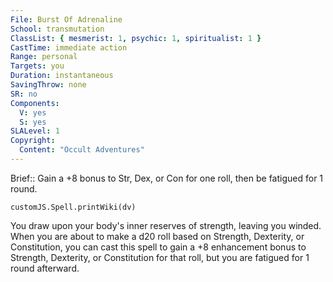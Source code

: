 ```yaml
---
File: Burst Of Adrenaline
School: transmutation
ClassList: { mesmerist: 1, psychic: 1, spiritualist: 1 }
CastTime: immediate action
Range: personal
Targets: you
Duration: instantaneous
SavingThrow: none
SR: no
Components:
  V: yes
  S: yes
SLALevel: 1
Copyright:
  Content: "Occult Adventures"
---
```

Brief:: Gain a +8 bonus to Str, Dex, or Con for one roll, then be fatigued for 1 round.

```dataviewjs
customJS.Spell.printWiki(dv)
```

You draw upon your body's inner reserves of strength, leaving you winded. When you are about to make a d20 roll based on Strength, Dexterity, or Constitution, you can cast this spell to gain a +8 enhancement bonus to Strength, Dexterity, or Constitution for that roll, but you are fatigued for 1 round afterward.
